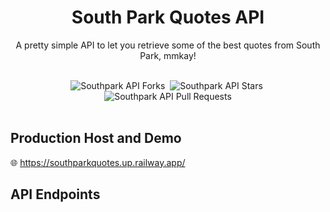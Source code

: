 <h1 align='center'>South Park Quotes API</h1>
<p align='center'>A pretty simple API to let you retrieve some of the best quotes from South Park, mmkay!</p>
&nbsp;
<div align='center' id='githubStats'>
 <img src='https://img.shields.io/github/forks/Thatskat/southpark-quotes-api?label=Forks&style=for-the-badge&color=%23bbf7d0' alt='Southpark API Forks'/>&nbsp;
 <img src='https://img.shields.io/github/stars/Thatskat/southpark-quotes-api?style=for-the-badge&color=%23bbf7d0' alt='Southpark API Stars'/>&nbsp;
 <img src='https://img.shields.io/github/issues-pr/Thatskat/southpark-quotes-api?style=for-the-badge&color=%23bbf7d0' alt='Southpark API Pull Requests'/>
</div>
&nbsp;
<h2>Production Host and Demo</h3>
🌐 <a href='https://southparkquotes.up.railway.app/'>https://southparkquotes.up.railway.app/</a>
&nbsp;

<h2>API Endpoints</h2>

